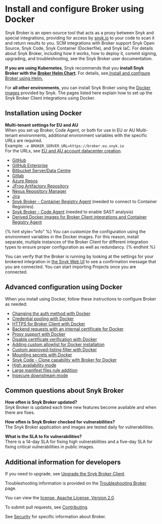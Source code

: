 # Install and configure Broker using Docker

Snyk Broker is an open-source tool that acts as a proxy between Snyk and special integrations, providing for access by [snyk.io](http://snyk.io/) to your code to scan it and return results to you. SCM integrations with Broker support Snyk Open Source, Snyk Code, Snyk Container (Dockerfile), and Snyk IaC. For details about Snyk Broker, including how it works, how to deploy it, commit signing, upgrading, and troubleshooting, see the Snyk Broker user documentation.

**If you are using Kubernetes**, Snyk recommends that you **install Snyk Broker with the** [**Broker Helm Chart**](https://github.com/snyk/snyk-broker-helm). For details, see[ Install and configure Broker using Helm.](install-and-configure-broker-using-helm.md)

For **all other environments**, you can install Snyk Broker using the [Docker images](https://github.com/snyk/broker) provided by Snyk. The pages listed here explain how to set up the Snyk Broker Client integrations using Docker.

## Installation using Docker

**Multi-tenant settings for EU and AU**\
When you set up Broker, Code Agent, or both for use in EU or AU Multi-tenant environments, additional environment variables with the specific URLs are required.\
Example: `-e BROKER_SERVER_URL=https://broker.eu.snyk.io`\
For the URLs, see [EU and AU account datacenter creation](https://docs.snyk.io/snyk-processes/data-residency-at-snyk#eu-and-au-datacenter-account-creation).

* [GitHub](github-install-and-configure-broker/broker-example-set-up-snyk-broker-with-github.md)
* [GitHub Enterprise](github-enterprise-install-and-configure-broker/setup-broker-with-github-enterprise.md)
* [Bitbucket Server/Data Centre](bitbucket-server-data-center-install-and-configure-broker/data-center.md)
* [Gitlab](gitlab-install-and-configure-broker/setup-broker-with-gitlab.md)
* [Azure Repos](azure-repos-install-and-configure-broker/setup-broker-with-azure-repos.md)
* [JFrog Artifactory Repository](artifactory-repository-install-and-configure-broker/set-up-snyk-broker-with-artifactory-repository.md)
* [Nexus Repository Manager](nexus-repository-install-and-configure-broker/set-up-snyk-broker-with-nexus-repository-manager.md)
* [Jira](jira-install-and-configure-broker/setup-broker-with-jira.md)
* [Snyk Broker - Container Registry Agent](../snyk-broker-container-registry-agent/) (needed to connect to Container Registries)
* [Snyk Broker - Code Agent](../snyk-broker-code-agent/) (needed to enable SAST analysis)
* [Derived Docker images for Broker Client integrations and Container Registry Agent](derived-docker-images-for-broker-client-integrations-and-container-registry-agent.md)

{% hint style="info" %}
You can customize the configuration using the environment variables in the Docker images. For this reason, install separate, multiple instances of the Broker Client for different integration types to ensure proper configuration as well as redundancy.
{% endhint %}

You can verify that the Broker is running by looking at the settings for your brokered integration in [the Snyk Web UI](https://app.snyk.io) to see a confirmation message that you are connected. You can start importing Projects once you are connected.

## Advanced configuration using Docker

When you install using Docker, follow these instructions to configure Broker as needed:

* [Changing the auth method with Docker](advanced-configuration-for-snyk-broker-docker-installation/changing-the-auth-method-with-docker.md)
* [Credential pooling with Docker](advanced-configuration-for-snyk-broker-docker-installation/credential-pooling-with-docker-and-helm.md)
* [HTTPS for Broker Client with Docker](advanced-configuration-for-snyk-broker-docker-installation/https-for-broker-client-with-docker.md)
* [Backend requests with an internal certificate for Docker](advanced-configuration-for-snyk-broker-docker-installation/backend-requests-with-an-internal-certificate-for-docker.md)
* [Proxy support with Docker](advanced-configuration-for-snyk-broker-docker-installation/proxy-support-with-docker.md)
* [Disable certificate verification with Docker](advanced-configuration-for-snyk-broker-docker-installation/disable-certificate-verification-with-docker.md)
* [Adding custom allowlist for Docker installation](https://github.com/taranvohra/SnykDocs/blob/main/docs/enterprise-setup/snyk-broker/install-and-configure-snyk-broker/broken-reference/README.md)
* [Custom approved-listing filter with Docker](advanced-configuration-for-snyk-broker-docker-installation/custom-approved-listing-filter-with-docker.md)
* [Mounting secrets with Docker](advanced-configuration-for-snyk-broker-docker-installation/mounting-secrets-with-docker.md)
* [Snyk Code - Clone capability with Broker for Docker](advanced-configuration-for-snyk-broker-docker-installation/snyk-code-clone-capability-with-broker-for-docker.md)
* [High availability mode](../high-availability-mode.md)
* [Large manifest files rule addition](advanced-configuration-for-snyk-broker-docker-installation/snyk-open-source-scans-sca-of-large-manifest-files-docker-setup.md)
* [Insecure downstream mode](advanced-configuration-for-snyk-broker-docker-installation/insecure-downstream-mode.md)

## Common questions about Snyk Broker

**How often is Snyk Broker updated?**\
Snyk Broker is updated each time new features become available and when there are fixes.

**How often is Snyk Broker checked for vulnerabilities?**\
The Snyk Broker application and images are tested daily for vulnerabilities.

**What is the SLA to fix vulnerabilities?**\
There is a 14-day SLA for fixing high vulnerabilities and a five-day SLA for fixing critical vulnerabilities in public images.

## Additional information for developers

If you need to upgrade, see [Upgrade the Snyk Broker Client](https://docs.snyk.io/snyk-admin/snyk-broker/upgrade-the-snyk-broker-client).

Troubleshooting information is provided on the [Troubleshooting Broker](https://docs.snyk.io/snyk-admin/snyk-broker/troubleshooting-broker) page.

You can view the [license, Apache License, Version 2.0](https://github.com/snyk/broker/blob/master/LICENSE).

To submit pull requests, see [Contributing](https://github.com/snyk/broker/blob/master/.github/CONTRIBUTING.md).

See [Security](https://github.com/snyk/broker/blob/master/SECURITY.md) for specific information about Broker.
